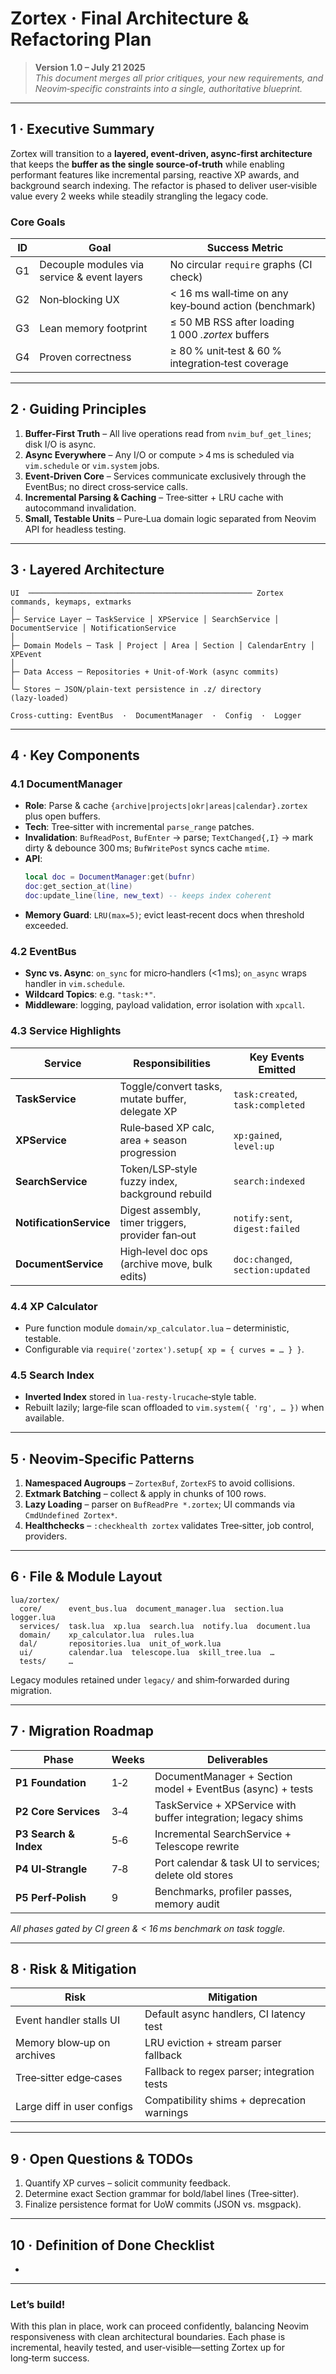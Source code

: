# Zortex · Final Architecture & Refactoring Plan

> **Version 1.0 – July 21 2025**\
> *This document merges all prior critiques, your new requirements, and Neovim‑specific constraints into a single, authoritative blueprint.*

---

## 1 · Executive Summary

Zortex will transition to a **layered, event‑driven, async‑first architecture** that keeps the **buffer as the single source‑of‑truth** while enabling performant features like incremental parsing, reactive XP awards, and background search indexing.  The refactor is phased to deliver user‑visible value every 2 weeks while steadily strangling the legacy code.

### Core Goals

| ID | Goal                                        | Success Metric                                        |
| -- | ------------------------------------------- | ----------------------------------------------------- |
| G1 | Decouple modules via service & event layers | No circular `require` graphs (CI check)               |
| G2 | Non‑blocking UX                             | < 16 ms wall‑time on any key‑bound action (benchmark) |
| G3 | Lean memory footprint                       | ≤ 50 MB RSS after loading 1 000 *.zortex* buffers     |
| G4 | Proven correctness                          | ≥ 80 % unit‑test & 60 % integration‑test coverage     |

---

## 2 · Guiding Principles

1. **Buffer‑First Truth** – All live operations read from `nvim_buf_get_lines`; disk I/O is async.
2. **Async Everywhere** – Any I/O or compute > 4 ms is scheduled via `vim.schedule` or `vim.system` jobs.
3. **Event‑Driven Core** – Services communicate exclusively through the EventBus; no direct cross‑service calls.
4. **Incremental Parsing & Caching** – Tree‑sitter + LRU cache with autocommand invalidation.
5. **Small, Testable Units** – Pure‑Lua domain logic separated from Neovim API for headless testing.

---

## 3 · Layered Architecture

```text
UI  ────────────────────────────────────────────────── Zortex commands, keymaps, extmarks
│
├─ Service Layer ─ TaskService │ XPService │ SearchService │ DocumentService │ NotificationService
│
├─ Domain Models ─ Task │ Project │ Area │ Section │ CalendarEntry │ XPEvent
│
├─ Data Access ─ Repositories + Unit‑of‑Work (async commits)
│
└─ Stores ─ JSON/plain‑text persistence in .z/ directory  (lazy‑loaded)

Cross‑cutting: EventBus  ·  DocumentManager  ·  Config  ·  Logger
```

---

## 4 · Key Components

### 4.1 DocumentManager

- **Role**: Parse & cache `{archive|projects|okr|areas|calendar}.zortex` plus open buffers.
- **Tech**: Tree‑sitter with incremental `parse_range` patches.
- **Invalidation**: `BufReadPost`, `BufEnter` → parse; `TextChanged{,I}` → mark dirty & debounce 300 ms; `BufWritePost` syncs cache `mtime`.
- **API**:
  ```lua
  local doc = DocumentManager:get(bufnr)
  doc:get_section_at(line)
  doc:update_line(line, new_text) -- keeps index coherent
  ```
- **Memory Guard**: `LRU(max=5)`; evict least‑recent docs when threshold exceeded.

### 4.2 EventBus

- **Sync vs. Async**: `on_sync` for micro‑handlers (<1 ms); `on_async` wraps handler in `vim.schedule`.
- **Wildcard Topics**: e.g. `"task:*"`.
- **Middleware**: logging, payload validation, error isolation with `xpcall`.

### 4.3 Service Highlights

| Service                 | Responsibilities                                  | Key Events Emitted               |
| ----------------------- | ------------------------------------------------- | -------------------------------- |
| **TaskService**         | Toggle/convert tasks, mutate buffer, delegate XP  | `task:created`, `task:completed` |
| **XPService**           | Rule‑based XP calc, area + season progression     | `xp:gained`, `level:up`          |
| **SearchService**       | Token/LSP‑style fuzzy index, background rebuild   | `search:indexed`                 |
| **NotificationService** | Digest assembly, timer triggers, provider fan‑out | `notify:sent`, `digest:failed`   |
| **DocumentService**     | High‑level doc ops (archive move, bulk edits)     | `doc:changed`, `section:updated` |

### 4.4 XP Calculator

- Pure function module `domain/xp_calculator.lua` – deterministic, testable.
- Configurable via `require('zortex').setup{ xp = { curves = … } }`.

### 4.5 Search Index

- **Inverted Index** stored in `lua-resty-lrucache`‑style table.
- Rebuilt lazily; large‑file scan offloaded to `vim.system({ 'rg', … })` when available.

---

## 5 · Neovim‑Specific Patterns

1. **Namespaced Augroups** – `ZortexBuf`, `ZortexFS` to avoid collisions.
2. **Extmark Batching** – collect & apply in chunks of 100 rows.
3. **Lazy Loading** – parser on `BufReadPre *.zortex`; UI commands via `CmdUndefined Zortex*`.
4. **Healthchecks** – `:checkhealth zortex` validates Tree‑sitter, job control, providers.

---

## 6 · File & Module Layout

```
lua/zortex/
  core/      event_bus.lua  document_manager.lua  section.lua  logger.lua
  services/  task.lua  xp.lua  search.lua  notify.lua  document.lua
  domain/    xp_calculator.lua  rules.lua
  dal/       repositories.lua  unit_of_work.lua
  ui/        calendar.lua  telescope.lua  skill_tree.lua  …
  tests/     …
```

Legacy modules retained under `legacy/` and shim‑forwarded during migration.

---

## 7 · Migration Roadmap

| Phase                 | Weeks | Deliverables                                                  |
| --------------------- | ----- | ------------------------------------------------------------- |
| **P1 Foundation**     | 1‑2   | DocumentManager + Section model + EventBus (async) + tests    |
| **P2 Core Services**  | 3‑4   | TaskService + XPService with buffer integration; legacy shims |
| **P3 Search & Index** | 5‑6   | Incremental SearchService + Telescope rewrite                 |
| **P4 UI‑Strangle**    | 7‑8   | Port calendar & task UI to services; delete old stores        |
| **P5 Perf‑Polish**    | 9     | Benchmarks, profiler passes, memory audit                     |

*All phases gated by CI green & < 16 ms benchmark on task toggle.*

---

## 8 · Risk & Mitigation

| Risk                       | Mitigation                                  |
| -------------------------- | ------------------------------------------- |
| Event handler stalls UI    | Default async handlers, CI latency test     |
| Memory blow‑up on archives | LRU eviction + stream parser fallback       |
| Tree‑sitter edge‑cases     | Fallback to regex parser; integration tests |
| Large diff in user configs | Compatibility shims + deprecation warnings  |

---

## 9 · Open Questions & TODOs

1. Quantify XP curves – solicit community feedback.
2. Determine exact Section grammar for bold/label lines (Tree‑sitter).
3. Finalize persistence format for UoW commits (JSON vs. msgpack).

---

## 10 · Definition of Done Checklist

-

---

### **Let’s build!**

With this plan in place, work can proceed confidently, balancing Neovim responsiveness with clean architectural boundaries.  Each phase is incremental, heavily tested, and user‑visible—setting Zortex up for long‑term success.


